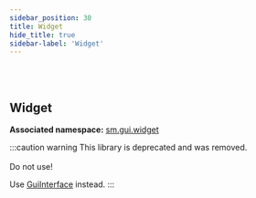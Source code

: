 ```yaml
---
sidebar_position: 30
title: Widget
hide_title: true
sidebar-label: 'Widget'
---
```


<br></br>

## Widget

**Associated namespace:** [sm.gui.widget](/lua/Game-Script-Environment/Static-Functions/sm.gui.widget)

:::caution warning
This library is deprecated and was removed. <br></br>
Do not use!

Use [GuiInterface](/lua/Game-Script-Environment/Userdata/GuiInterface) instead.
:::




